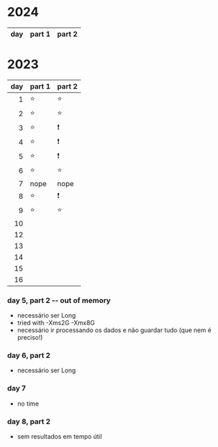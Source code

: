# 2024

| day | part 1 | part 2 |
|----:|--------|--------|

# 2023

| day | part 1 | part 2        |
|----:|--------|---------------|
|   1 | :star: | :star:        |
|   2 | :star: | :star:        |
|   3 | :star: | :exclamation: |
|   4 | :star: | :exclamation: |
|   5 | :star: | :exclamation: |
|   6 | :star: | :star:        |
|   7 | nope   | nope          |
|   8 | :star: | :exclamation: |
|   9 | :star: | :star:        |
|  10 |        |               |
|  12 |        |               |
|  13 |        |               |
|  14 |        |               |
|  15 |        |               |
|  16 |        |               |

### day 5, part 2 -- out of memory

* necessário ser Long
* tried with -Xms2G -Xmx8G
* necessário ir processando os dados e não guardar tudo (que nem é preciso!)

### day 6, part 2

* necessário ser Long

### day 7

* no time

### day 8, part 2

* sem resultados em tempo útil

